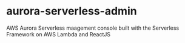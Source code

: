 # aurora-serverless-admin
AWS Aurora Serverless maagement console built with the Serverless Framework on AWS Lambda and ReactJS

